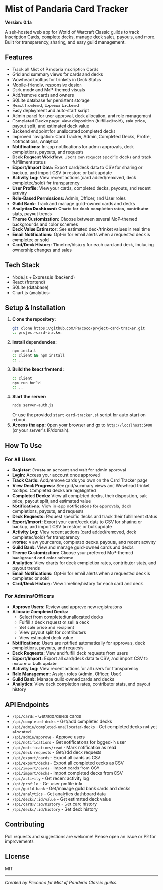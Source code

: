 # Mist of Pandaria Card Tracker

**Version: 0.1a**

A self-hosted web app for World of Warcraft Classic guilds to track Inscription Cards, complete decks, manage deck sales, payouts, and more. Built for transparency, sharing, and easy guild management.

## Features
- Track all Mist of Pandaria Inscription Cards
- Grid and summary views for cards and decks
- Wowhead tooltips for trinkets in Deck Status
- Mobile-friendly, responsive design
- Dark mode and MoP-themed visuals
- Add/remove cards and owners
- SQLite database for persistent storage
- React frontend, Express backend
- Easy deployment and auto-start script
- Admin panel for user approval, deck allocation, and role management
- Completed Decks page: view disposition (fulfilled/sold), sale price, payout split, and estimated deck value
- Backend endpoint for unallocated completed decks
- Improved navigation: Card Tracker, Admin, Completed Decks, Profile, Notifications, Analytics
- **Notifications:** In-app notifications for admin approvals, deck completions, payouts, and requests
- **Deck Request Workflow:** Users can request specific decks and track fulfillment status
- **Export/Import Data:** Export card/deck data to CSV for sharing or backup, and import CSV to restore or bulk update
- **Activity Log:** View recent actions (card added/removed, deck completed/sold) for transparency
- **User Profile:** View your cards, completed decks, payouts, and recent activity
- **Role-Based Permissions:** Admin, Officer, and User roles
- **Guild Bank:** Track and manage guild-owned cards and decks
- **Analytics Dashboard:** Charts for deck completion rates, contributor stats, payout trends
- **Theme Customization:** Choose between several MoP-themed backgrounds and color schemes
- **Deck Value Estimator:** See estimated deck/trinket values in real time
- **Email Notifications:** Opt-in for email alerts when a requested deck is completed or sold
- **Card/Deck History:** Timeline/history for each card and deck, including ownership changes and sales

## Tech Stack
- Node.js + Express.js (backend)
- React (frontend)
- SQLite (database)
- Chart.js (analytics)

## Setup & Installation
1. **Clone the repository:**
   ```bash
   git clone https://github.com/Paccoco/project-card-tracker.git
   cd project-card-tracker
   ```
2. **Install dependencies:**
   ```bash
   npm install
   cd client && npm install
   cd ..
   ```
3. **Build the React frontend:**
   ```bash
   cd client
   npm run build
   cd ..
   ```
4. **Start the server:**
   ```bash
   node server-auth.js
   ```
   Or use the provided `start-card-tracker.sh` script for auto-start on reboot.
5. **Access the app:**
   Open your browser and go to `http://localhost:5000` (or your server's IP/domain).

## How To Use
### For All Users
- **Register:** Create an account and wait for admin approval
- **Login:** Access your account once approved
- **Track Cards:** Add/remove cards you own on the Card Tracker page
- **View Deck Progress:** See grid/summary views and Wowhead trinket tooltips. Completed decks are highlighted
- **Completed Decks:** View all completed decks, their disposition, sale price, payout split, and estimated value
- **Notifications:** View in-app notifications for approvals, deck completions, payouts, and requests
- **Deck Requests:** Request specific decks and track their fulfillment status
- **Export/Import:** Export your card/deck data to CSV for sharing or backup, and import CSV to restore or bulk update
- **Activity Log:** View recent actions (card added/removed, deck completed/sold) for transparency
- **Profile:** View your cards, completed decks, payouts, and recent activity
- **Guild Bank:** View and manage guild-owned cards and decks
- **Theme Customization:** Choose your preferred MoP-themed background and color scheme
- **Analytics:** View charts for deck completion rates, contributor stats, and payout trends
- **Email Notifications:** Opt-in for email alerts when a requested deck is completed or sold
- **Card/Deck History:** View timeline/history for each card and deck

### For Admins/Officers
- **Approve Users:** Review and approve new registrations
- **Allocate Completed Decks:**
  - Select from completed/unallocated decks
  - Fulfill a deck request or sell a deck
  - Set sale price and recipient
  - View payout split for contributors
  - View estimated deck value
- **Notifications:** Users are notified automatically for approvals, deck completions, payouts, and requests
- **Deck Requests:** View and fulfill deck requests from users
- **Export/Import:** Export all card/deck data to CSV, and import CSV to restore or bulk update
- **Activity Log:** View recent actions for all users for transparency
- **Role Management:** Assign roles (Admin, Officer, User)
- **Guild Bank:** Manage guild-owned cards and decks
- **Analytics:** View deck completion rates, contributor stats, and payout history

## API Endpoints
- `/api/cards` - Get/add/delete cards
- `/api/completed-decks` - Get/add completed decks
- `/api/admin/completed-unallocated-decks` - Get completed decks not yet allocated
- `/api/admin/approve` - Approve users
- `/api/notifications` - Get notifications for logged-in user
- `/api/notifications/read` - Mark notification as read
- `/api/deck-requests` - Get/add deck requests
- `/api/export/cards` - Export all cards as CSV
- `/api/export/decks` - Export all completed decks as CSV
- `/api/import/cards` - Import cards from CSV
- `/api/import/decks` - Import completed decks from CSV
- `/api/activity` - Get recent activity log
- `/api/profile` - Get user profile info
- `/api/guild-bank` - Get/manage guild bank cards and decks
- `/api/analytics` - Get analytics dashboard data
- `/api/decks/:id/value` - Get estimated deck value
- `/api/cards/:id/history` - Get card history
- `/api/decks/:id/history` - Get deck history

## Contributing
Pull requests and suggestions are welcome! Please open an issue or PR for improvements.

## License
MIT

---
*Created by Paccoco for Mist of Pandaria Classic guilds.*

